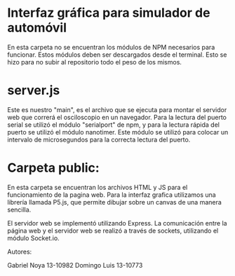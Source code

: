 # Interfaz gráfica para simulador de automóvil

En esta carpeta no se encuentran los módulos de NPM necesarios para funcionar. Estos módulos deben ser descargados desde el terminal. Esto se hizo para no subir al repositorio todo el peso de los mismos.

# server.js

Este es nuestro "main", es el archivo que se ejecuta para montar el servidor web que correrá el osciloscopio en un navegador. Para la lectura del puerto serial se utilizó el módulo "serialport" de npm, y para la lectura rápida del puerto se utilizó el módulo nanotimer. Este módulo se utilizó para colocar un intervalo de microsegundos para la correcta lectura del puerto.


# Carpeta public:
En esta carpeta se encuentran los archivos HTML y JS para el funcionamiento de la pagina web. Para la interfaz grafica utilizamos una librería llamada P5.js, que permite dibujar sobre un canvas de una manera sencilla.

El servidor web se implementó utilizando Express. La comunicación entre la página web y el servidor web se realizó a través de sockets, utilizando el módulo Socket.io.

Autores:

Gabriel Noya 13-10982
Domingo Luis 13-10773